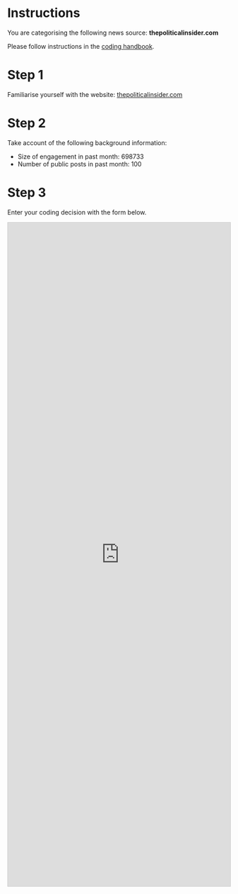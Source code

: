 # Instructions

You are categorising the following news source: **thepoliticalinsider.com**

Please follow instructions in the [coding handbook](http://comprop.oii.ox.ac.uk/).

# Step 1

Familiarise yourself with the website: [thepoliticalinsider.com](thepoliticalinsider.com)

# Step 2

Take account of the following background information:

* Size of engagement in past month: 698733
* Number of public posts in past month: 100

# Step 3

Enter your coding decision with the form below.

<iframe class="airtable-embed"
    src="https://airtable.com/embed/shra38QF3aALor26z?backgroundColor=blue&prefill_Media%20source=thepoliticalinsider.com&prefill_Coder=Bob" frameborder="0"
    onmousewheel="" width="100%" height="1500" style="background: transparent; border: 1px solid #ccc;"></iframe>